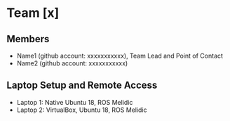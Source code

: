 # Team [x]

## Members

* Name1 (github account: xxxxxxxxxxx), Team Lead and Point of Contact
* Name2 (github account: xxxxxxxxxxx)


## Laptop Setup and Remote Access
* Laptop 1: Native Ubuntu 18, ROS Melidic 
* Laptop 2: VirtualBox, Ubuntu 18, ROS Melidic 


